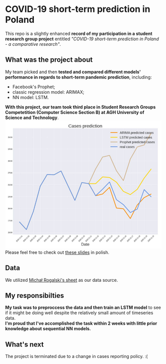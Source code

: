 # COVID-19 short-term prediction in Poland

This repo is a slightly enhanced **record of my participation in a student research group project** entitled *"COVID-19 short-term prediction in Poland - a comparative research"*.
<br>

## What was the project about
My team picked and then **tested and compared different models' performance in regards to short-term pandemic prediction**, including:
* Facebook's Prophet;
* classic regression model: ARIMAX;
* NN model: LSTM.

**With this project, our team took third place in Student Research Groups Competetition (Computer Science Section B) at AGH University of Science and Technology**. 
<br>
<img src = "./images/comparison.png"/>
<br>
Please feel free to check out [these slides](./slides/slides.pdf) in polish.
<br>

## Data
We utilized [Michał Rogalski's sheet](https://docs.google.com/spreadsheets/d/1ierEhD6gcq51HAm433knjnVwey4ZE5DCnu1bW7PRG3E/edit#gid=1309014089) as our data source. <br>

## My responsibilties
**My task was to preproccess the data and then train an LSTM model** to see if it might be doing well despite the relatively small amount of timeseries data.
<br>
**I'm proud that I've accomplished the task within 2 weeks with little prior knowledge about sequential NN models.**

## What's next
The project is terminated due to a change in cases reporting policy. :(
